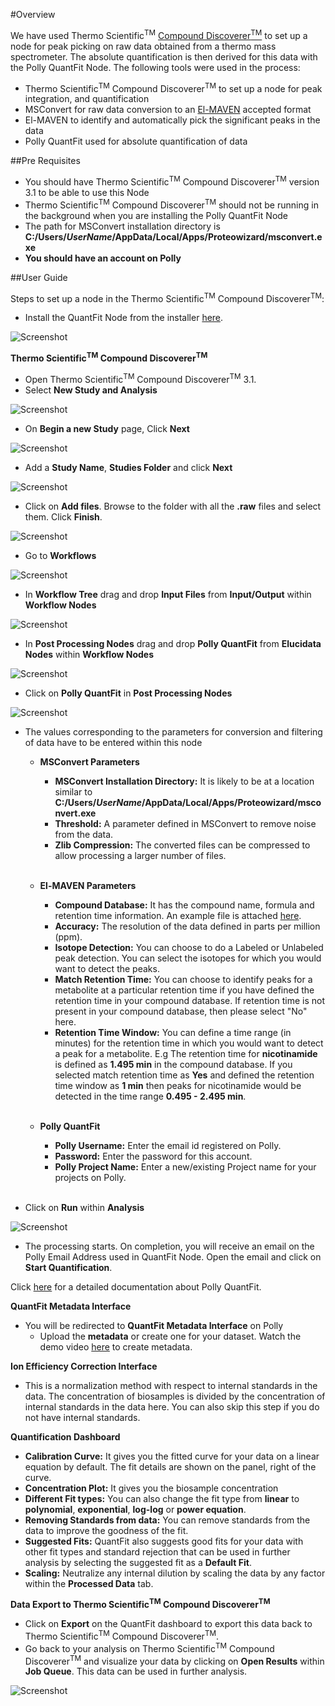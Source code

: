 #Overview

We have used Thermo Scientific<sup>TM</sup> [Compound Discoverer<sup>TM</sup>](https://www.thermofisher.com/in/en/home/industrial/mass-spectrometry/liquid-chromatography-mass-spectrometry-lc-ms/lc-ms-software/multi-omics-data-analysis/compound-discoverer-software.html) to set up a node for peak picking on raw data obtained from a thermo mass spectrometer. The absolute quantification is then derived for this data with the Polly QuantFit Node. The following tools were used in the process:

*   Thermo Scientific<sup>TM</sup> Compound Discoverer<sup>TM</sup> to set up a node for peak integration, and quantification
*   MSConvert for raw data conversion to an [El-MAVEN](https://resources.elucidata.io/elmaven) accepted format
*   El-MAVEN to identify and automatically pick the significant peaks in the data
*   Polly QuantFit used for absolute quantification of data

##Pre Requisites

*   You should have Thermo Scientific<sup>TM</sup> Compound Discoverer<sup>TM</sup> version 3.1 to be able to use this Node
*   Thermo Scientific<sup>TM</sup> Compound Discoverer<sup>TM</sup> should not be running in the background when you are installing the Polly QuantFit Node
*   The path for MSConvert installation directory is **C:/Users/*UserName*/AppData/Local/Apps/Proteowizard/msconvert.exe**
*   **You should have an account on Polly**

##User Guide

Steps to set up a node in the Thermo Scientific<sup>TM</sup> Compound Discoverer<sup>TM</sup>:

*   Install the QuantFit Node from the installer [here](https://cd-polly-test.s3-ap-southeast-1.amazonaws.com/installers/PollyQuant.exe).

![Screenshot](../../img/CDQuantFit/Screenshot6.png) <!-- <center>**Figure 1.** Demo Data for Polly<sup>TM</sup> FirstView</center> -->

**Thermo Scientific<sup>TM</sup> Compound Discoverer<sup>TM</sup>**

*   Open Thermo Scientific<sup>TM</sup> Compound Discoverer<sup>TM</sup> 3.1.
*   Select **New Study and Analysis**

![Screenshot](../../img/CDQuantFit/Screen1.png) <!-- <center>**Figure 1.** Demo Data for Polly<sup>TM</sup> FirstView</center> -->

*   On **Begin a new Study** page, Click **Next**

![Screenshot](../../img/CDQuantFit/Screen2.png) <!-- <center>**Figure 1.** Demo Data for Polly<sup>TM</sup> FirstView</center> -->

*   Add a **Study Name**, **Studies Folder** and click **Next**

![Screenshot](../../img/CDQuantFit/Screen3.png) <!-- <center>**Figure 1.** Demo Data for Polly<sup>TM</sup> FirstView</center> -->

*   Click on **Add files**. Browse to the folder with all the **.raw** files and select them. Click **Finish**.

![Screenshot](../../img/CDQuantFit/Screen4.png) <!-- <center>**Figure 1.** Demo Data for Polly<sup>TM</sup> FirstView</center> -->

*   Go to **Workflows**

![Screenshot](../../img/CDQuantFit/Screen5.png) <!-- <center>**Figure 1.** Demo Data for Polly<sup>TM</sup> FirstView</center> -->

*   In **Workflow Tree** drag and drop **Input Files** from **Input/Output** within **Workflow Nodes**

![Screenshot](../../img/CDQuantFit/Screen6.png) <!-- <center>**Figure 1.** Demo Data for Polly<sup>TM</sup> FirstView</center> -->

*   In **Post Processing Nodes** drag and drop **Polly QuantFit** from **Elucidata Nodes** within **Workflow Nodes**

![Screenshot](../../img/CDQuantFit/Screen7.png) <!-- <center>**Figure 1.** Demo Data for Polly<sup>TM</sup> FirstView</center> -->

*   Click on **Polly QuantFit** in **Post Processing Nodes**

![Screenshot](../../img/CDQuantFit/Screen8.png) <!-- <center>**Figure 1.** Demo Data for Polly<sup>TM</sup> FirstView</center> -->

*   The values corresponding to the parameters for conversion and filtering of data have to be entered within this node

    *   **MSConvert Parameters**
        *   **MSConvert Installation Directory:** It is likely to be at a location similar to **C:/Users/*UserName*/AppData/Local/Apps/Proteowizard/msconvert.exe**
        *   **Threshold:** A parameter defined in MSConvert to remove noise from the data.
        *   **Zlib Compression:** The converted files can be compressed to allow processing a larger number of files.  
        <br />

    *   **El-MAVEN Parameters**
        *   **Compound Database:** It has the compound name, formula and retention time information. An example file is attached [here](https://drive.google.com/file/d/1ILGxoweqNC3JNbvgKxCLwCJEcYSEE0__/view).
        *   **Accuracy:** The resolution of the data defined in parts per million (ppm).
        *   **Isotope Detection:** You can choose to do a Labeled or Unlabeled peak detection. You can select the isotopes for which you would want to detect the peaks.
        *   **Match Retention Time:** You can choose to identify peaks for a metabolite at a particular retention time if you have defined the retention time in your compound database. If retention time is not present in your compound database, then please select "No" here.
        *   **Retention Time Window:** You can define a time range (in minutes) for the retention time in which you would want to detect a peak for a metabolite. E.g The retention time for **nicotinamide** is defined as **1.495 min** in the compound database. If you selected match retention time as **Yes** and defined the retention time window as **1 min** then peaks for nicotinamide would be detected in the time range **0.495 - 2.495 min**.  
        <br />

    *   **Polly QuantFit**
        *   **Polly Username:** Enter the email id registered on Polly.
        *   **Password:** Enter the password for this account.
        *   **Polly Project Name:** Enter a new/existing Project name for your projects on Polly.  
        <br />

*   Click on **Run** within **Analysis**

![Screenshot](../../img/CDQuantFit/Screen9.png) <!-- <center>**Figure 1.** Demo Data for Polly<sup>TM</sup> FirstView</center> -->

*   The processing starts. On completion, you will receive an email on the Polly Email Address used in QuantFit Node. Open the email and click on **Start Quantification**.  

Click [here](https://docs.elucidata.io/Apps/Metabolomic%20Data/QuantFit.html#metadata-interface) for a detailed documentation about Polly QuantFit.

**QuantFit Metadata Interface**

*   You will be redirected to **QuantFit Metadata Interface** on Polly
    *   Upload the **metadata** or create one for your dataset. Watch the demo video [here](https://www.youtube.com/watch?v=A37ra2Lh3yI) to create metadata.  

**Ion Efficiency Correction Interface**

*   This is a normalization method with respect to internal standards in the data. The concentration of biosamples is divided by the concentration of internal standards in the data here. You can also skip this step if you do not have internal standards.  

**Quantification Dashboard**

*   **Calibration Curve:** It gives you the fitted curve for your data on a linear equation by default. The fit details are shown on the panel, right of the curve.
*   **Concentration Plot:** It gives you the biosample concentration 
*   **Different Fit types:** You can also change the fit type from **linear** to **polynomial**, **exponential**, **log-log** or **power equation**.
*   **Removing Standards from data:** You can remove standards from the data to improve the goodness of the fit.
*   **Suggested Fits:** QuantFit also suggests good fits for your data with other fit types and standard rejection that can be used in further analysis by selecting the suggested fit as a **Default Fit**.
*   **Scaling:** Neutralize any internal dilution by scaling the data by any factor within the **Processed Data** tab.  

**Data Export to Thermo Scientific<sup>TM</sup> Compound Discoverer<sup>TM</sup>**

*   Click on **Export** on the QuantFit dashboard to export this data back to Thermo Scientific<sup>TM</sup> Compound Discoverer<sup>TM</sup>.
*   Go back to your analysis on Thermo Scientific<sup>TM</sup> Compound Discoverer<sup>TM</sup> and visualize your data by clicking on **Open Results** within **Job Queue**. This data can be used in further analysis.

![Screenshot](../../img/CDQuantFit/Screen10.png) <!-- <center>**Figure 1.** Demo Data for Polly<sup>TM</sup> FirstView</center> -->
